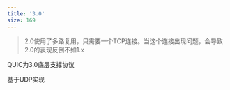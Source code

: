 ```yaml
---
title: '3.0'
size: 169
---
```

> 2.0使用了多路复用，只需要一个TCP连接。当这个连接出现问题，会导致2.0的表现反倒不如1.x

QUIC为3.0底层支撑协议

基于UDP实现
